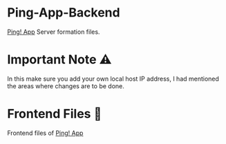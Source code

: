 # Ping-App-Backend
[Ping! App](https://github.com/gokulnair2001/Ping-) Server formation files.

# Important Note ⚠️
In this make sure you add your own local host IP address, I had mentioned the areas where changes are to be done.

# Frontend Files 🌉
Frontend files of [Ping! App](https://github.com/gokulnair2001/Ping-)
